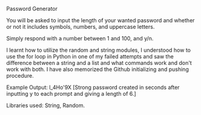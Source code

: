 Password Generator

You will be asked to input the length of your wanted password and whether or not it includes symbols, numbers, and uppercase letters.

Simply respond with a number between 1 and 100, and y/n.

I learnt how to utilize the random and string modules, I understood how to use the for loop in Python in one of my failed attempts and saw the difference between a string and a list and what commands work and don't work with both. I have also memorized the Github initializing and pushing procedure.

Example Output: l_4Ho'9X
[Strong password created in seconds after inputting y to each prompt and giving a length of 6.]

Libraries used: String, Random.
